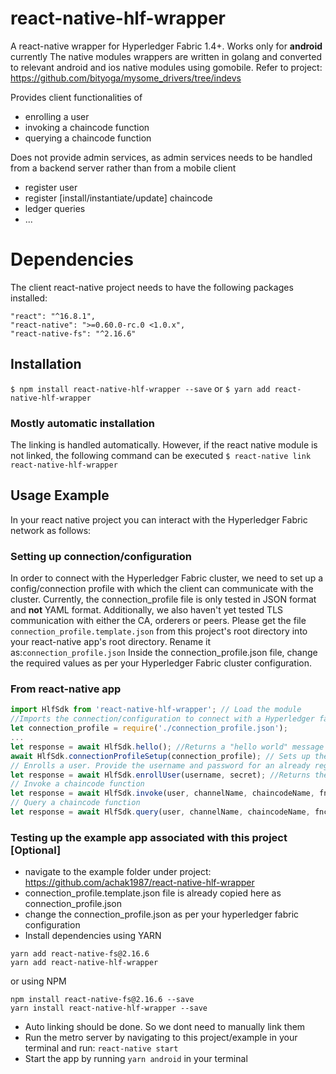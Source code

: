 # react-native-hlf-wrapper
A react-native wrapper for Hyperledger Fabric 1.4+.  Works only for **android** currently
The native modules wrappers are written in golang and converted to  relevant android and ios native modules using gomobile. 
Refer to project: https://github.com/bityoga/mysome_drivers/tree/indevs 

Provides client functionalities of 
+ enrolling a user
+ invoking a chaincode function
+ querying a chaincode function

Does not provide admin services, as admin services needs to be handled from a backend server rather than from a mobile client
+ register user
+ register [install/instantiate/update] chaincode
+ ledger queries
+ ...

# Dependencies 
The client react-native project needs to have the following packages installed:
```
"react": "^16.8.1",
"react-native": ">=0.60.0-rc.0 <1.0.x",
"react-native-fs": "^2.16.6"
``` 


## Installation

`$ npm install react-native-hlf-wrapper --save`
or
`$ yarn add react-native-hlf-wrapper`

### Mostly automatic installation
The linking is handled automatically. However, if the react native module is not linked, the following command can be executed
`$ react-native link react-native-hlf-wrapper`


## Usage Example
In your react native project you can interact with the Hyperledger Fabric network as follows:

### Setting up connection/configuration
In order to connect with the Hyperledger Fabric cluster, we need to set up a config/connection profile with which the client can communicate with the cluster. 
Currently, the connection_profile file is only tested in JSON format and **not** YAML format. Additionally, we also haven't yet tested TLS communication with either the CA, orderers or peers.
Please get the file ```connection_profile.template.json``` from this project's root directory into your react-native app's root directory. Rename it as:```connection_profile.json```
Inside the connection_profile.json file, change the required values as per your Hyperledger Fabric cluster configuration. 

### From react-native app
```javascript
import HlfSdk from 'react-native-hlf-wrapper'; // Load the module
//Imports the connection/configuration to connect with a Hyperledger fabric sdk. Has to be JSON for now and needs to be present at your project root directory
let connection_profile = require('./connection_profile.json');  
... 
let response = await HlfSdk.hello(); //Returns a "hello world" message to show interaction with the native module
await HlfSdk.connectionProfileSetup(connection_profile); // Sets up the connection profile. This process needs to be performed
// Enrolls a user. Provide the username and password for an already registered user. It will be enrolled and its crypto material will be stored under: RNFS.DocumentDirectoryPath/msp
let response = await HlfSdk.enrollUser(username, secret); //Returns the publickey/cert, certName and private key as stringified JSON
// Invoke a chaincode function
let response = await HlfSdk.invoke(user, channelName, chaincodeName, fnc, args); //Gets the response as stringified JSON
// Query a chaincode function
let response = await HlfSdk.query(user, channelName, chaincodeName, fnc, args); //Gets the response as stringified JSON
```

### Testing up the example app associated with this project [Optional]
+ navigate to the example folder under project: https://github.com/achak1987/react-native-hlf-wrapper
+ connection_profile.template.json file is already copied here as connection_profile.json
+ change the connection_profile.json as per your hyperledger fabric configuration
+ Install dependencies
using YARN
```
yarn add react-native-fs@2.16.6
yarn add react-native-hlf-wrapper
```
or using NPM
```
npm install react-native-fs@2.16.6 --save
yarn install react-native-hlf-wrapper --save
```
+ Auto linking should be done. So we dont  need to manually link them
+ Run the metro server by navigating to this project/example in your terminal and run: ```react-native start```
+ Start the app by running  ```yarn android``` in your terminal
